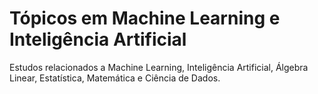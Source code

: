 # Tópicos em Machine Learning e Inteligência Artificial

Estudos relacionados a Machine Learning, Inteligência Artificial, Álgebra Linear, Estatística, Matemática e Ciência de Dados.
